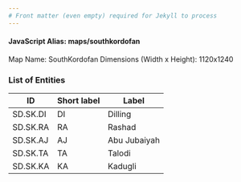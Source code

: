 ```yaml
---
# Front matter (even empty) required for Jekyll to process
---
```


#### JavaScript Alias: maps/southkordofan

Map Name: SouthKordofan
Dimensions (Width x Height): 1120x1240

### List of Entities

| ID      | Short label | Label                   |
| ------- | ----------- | ----------------------- |
|SD.SK.DI|DI|Dilling|
|SD.SK.RA|RA|Rashad|
|SD.SK.AJ|AJ|Abu Jubaiyah|
|SD.SK.TA|TA|Talodi|
|SD.SK.KA|KA|Kadugli|
